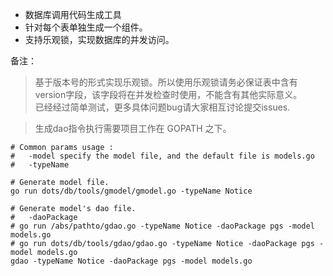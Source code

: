 
- 数据库调用代码生成工具
- 针对每个表单独生成一个组件。
- 支持乐观锁，实现数据库的并发访问。

备注：
> 基于版本号的形式实现乐观锁。所以使用乐观锁请务必保证表中含有version字段，该字段将在并发检查时使用，不能含有其他实际意义。<br>
已经经过简单测试，更多具体问题bug请大家相互讨论提交issues.

> 生成dao指令执行需要项目工作在 GOPATH 之下。


```
# Common params usage :
#   -model specify the model file, and the default file is models.go
#   -typeName

# Generate model file.
go run dots/db/tools/gmodel/gmodel.go -typeName Notice

# Generate model's dao file.
#   -daoPackage
# go run /abs/pathto/gdao.go -typeName Notice -daoPackage pgs -model models.go
# go run dots/db/tools/gdao/gdao.go -typeName Notice -daoPackage pgs -model models.go
gdao -typeName Notice -daoPackage pgs -model models.go
```